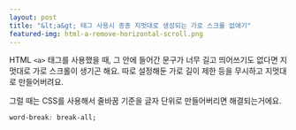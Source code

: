 ```yaml
---
layout: post
title: "&lt;a&gt; 태그 사용시 종종 지멋대로 생성되는 가로 스크롤 없애기"
featured-img: html-a-remove-horizontal-scroll.png
---
```


HTML `<a>` 태그를 사용했을 때, 그 안에 들어간 문구가 너무 길고 띄어쓰기도 없다면 지멋대로 가로 스크롤이 생기곤 해요.
따로 설정해둔 가로 길이 제한 등을 무시하고 지멋대로 만들어버려요.

그럴 때는 CSS를 사용해서 줄바꿈 기준을 글자 단위로 만들어버리면 해결되는거에요.

```css
word-break: break-all;
```